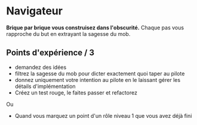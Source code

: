 # Navigateur
__Brique par brique vous construisez dans l'obscurité.__
Chaque pas vous rapproche du but en extrayant la sagesse du mob.

## Points d'expérience / 3 
* demandez des idées
* filtrez la sagesse du mob pour dicter exactement quoi taper au pilote
* donnez uniquement votre intention au pilote en le laissant gérer les détails d'implémentation
* Créez un test rouge, le faites passer et refactorez

Ou
* Quand vous marquez un point d'un rôle niveau 1 que vous avez déjà fini